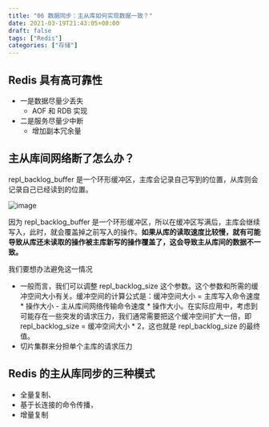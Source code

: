 ```yaml
---
title: "06 数据同步：主从库如何实现数据一致？"
date: 2021-03-19T21:43:05+08:00
draft: false
tags: ["Redis"]
categories: ["存储"]
---
```


## Redis 具有高可靠性

- 一是数据尽量少丢失
  - AOF 和 RDB 实现
- 二是服务尽量少中断
  - 增加副本冗余量

## 主从库间网络断了怎么办？

repl_backlog_buffer 是一个环形缓冲区，主库会记录自己写到的位置，从库则会记录自己已经读到的位置。

![image](../../../../../post/Storage/Redis/Geekbang/images/chap06-1.jpg)

因为 repl_backlog_buffer 是一个环形缓冲区，所以在缓冲区写满后，主库会继续写入，此时，就会覆盖掉之前写入的操作。**如果从库的读取速度比较慢，就有可能导致从库还未读取的操作被主库新写的操作覆盖了，这会导致主从库间的数据不一致。**

我们要想办法避免这一情况

- 一般而言，我们可以调整 repl_backlog_size 这个参数。这个参数和所需的缓冲空间大小有关。缓冲空间的计算公式是：缓冲空间大小 = 主库写入命令速度 * 操作大小 - 主从库间网络传输命令速度 * 操作大小。在实际应用中，考虑到可能存在一些突发的请求压力，我们通常需要把这个缓冲空间扩大一倍，即 repl_backlog_size = 缓冲空间大小 * 2，这也就是 repl_backlog_size 的最终值。
- 切片集群来分担单个主库的请求压力

## Redis 的主从库同步的三种模式

- 全量复制、
- 基于长连接的命令传播，
- 增量复制